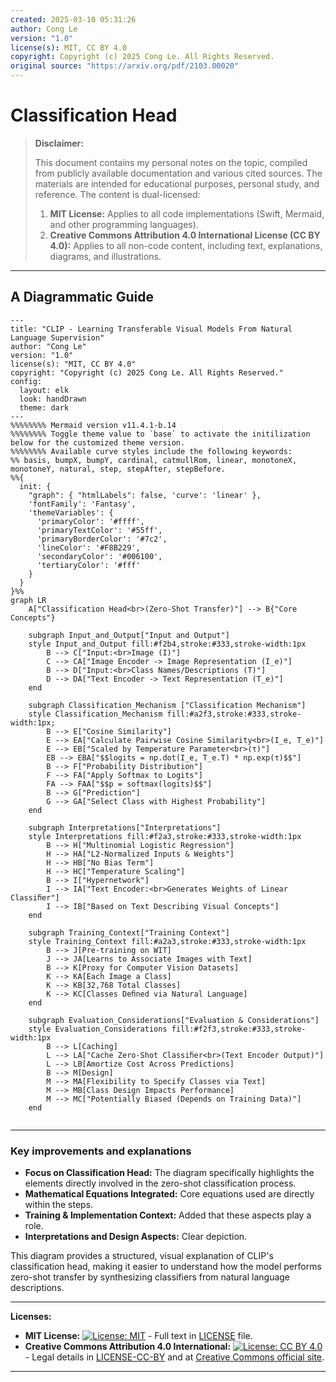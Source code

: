 ```yaml
---
created: 2025-03-10 05:31:26
author: Cong Le
version: "1.0"
license(s): MIT, CC BY 4.0
copyright: Copyright (c) 2025 Cong Le. All Rights Reserved.
original source: "https://arxiv.org/pdf/2103.00020"
---
```




# Classification Head
> **Disclaimer:**
>
> This document contains my personal notes on the topic,
> compiled from publicly available documentation and various cited sources.
> The materials are intended for educational purposes, personal study, and reference.
> The content is dual-licensed:
> 1. **MIT License:** Applies to all code implementations (Swift, Mermaid, and other programming languages).
> 2. **Creative Commons Attribution 4.0 International License (CC BY 4.0):** Applies to all non-code content, including text, explanations, diagrams, and illustrations.
---


## A Diagrammatic Guide 



```mermaid
---
title: "CLIP - Learning Transferable Visual Models From Natural Language Supervision"
author: "Cong Le"
version: "1.0"
license(s): "MIT, CC BY 4.0"
copyright: "Copyright (c) 2025 Cong Le. All Rights Reserved."
config:
  layout: elk
  look: handDrawn
  theme: dark
---
%%%%%%%% Mermaid version v11.4.1-b.14
%%%%%%%% Toggle theme value to `base` to activate the initilization below for the customized theme version.
%%%%%%%% Available curve styles include the following keywords:
%% basis, bumpX, bumpY, cardinal, catmullRom, linear, monotoneX, monotoneY, natural, step, stepAfter, stepBefore.
%%{
  init: {
    "graph": { "htmlLabels": false, 'curve': 'linear' },
    'fontFamily': 'Fantasy',
    'themeVariables': {
      'primaryColor': '#ffff',
      'primaryTextColor': '#55ff',
      'primaryBorderColor': '#7c2',
      'lineColor': '#F8B229',
      'secondaryColor': '#006100',
      'tertiaryColor': '#fff'
    }
  }
}%%
graph LR
    A["Classification Head<br>(Zero-Shot Transfer)"] --> B{"Core Concepts"}

    subgraph Input_and_Output["Input and Output"]
    style Input_and_Output fill:#f2b4,stroke:#333,stroke-width:1px
        B --> C["Input:<br>Image (I)"]
        C --> CA["Image Encoder -> Image Representation (I_e)"]
        B --> D["Input:<br>Class Names/Descriptions (T)"]
        D --> DA["Text Encoder -> Text Representation (T_e)"]
    end
    
    subgraph Classification_Mechanism ["Classification Mechanism"]
    style Classification_Mechanism fill:#a2f3,stroke:#333,stroke-width:1px;
        B --> E["Cosine Similarity"]
        E --> EA["Calculate Pairwise Cosine Similarity<br>(I_e, T_e)"]
        E --> EB["Scaled by Temperature Parameter<br>(τ)"]
        EB --> EBA["$$logits = np.dot(I_e, T_e.T) * np.exp(τ)$$"]
        B --> F["Probability Distribution"]
        F --> FA["Apply Softmax to Logits"]
        FA --> FAA["$$p = softmax(logits)$$"]
        B --> G["Prediction"]
        G --> GA["Select Class with Highest Probability"]
    end
    
    subgraph Interpretations["Interpretations"]
    style Interpretations fill:#f2a3,stroke:#333,stroke-width:1px
        B --> H["Multinomial Logistic Regression"]
        H --> HA["L2-Normalized Inputs & Weights"]
        H --> HB["No Bias Term"]
        H --> HC["Temperature Scaling"]
        B --> I["Hypernetwork"]
        I --> IA["Text Encoder:<br>Generates Weights of Linear Classiﬁer"]
        I --> IB["Based on Text Describing Visual Concepts"]
    end
    
    subgraph Training_Context["Training Context"]
    style Training_Context fill:#a2a3,stroke:#333,stroke-width:1px
        B --> J[Pre-training on WIT]
        J --> JA[Learns to Associate Images with Text]
        B --> K[Proxy for Computer Vision Datasets]
        K --> KA[Each Image a Class]
        K --> KB[32,768 Total Classes]
        K --> KC[Classes Deﬁned via Natural Language]
    end
    
    subgraph Evaluation_Considerations["Evaluation & Considerations"]
    style Evaluation_Considerations fill:#f2f3,stroke:#333,stroke-width:1px
        B --> L[Caching]
        L --> LA["Cache Zero-Shot Classiﬁer<br>(Text Encoder Output)"]
        L --> LB[Amortize Cost Across Predictions]
        B --> M[Design]
        M --> MA[Flexibility to Specify Classes via Text]
        M --> MB[Class Design Impacts Performance]
        M --> MC["Potentially Biased (Depends on Training Data)"]
    end
    
```

----

### Key improvements and explanations

*   **Focus on Classification Head:** The diagram specifically highlights the elements directly involved in the zero-shot classification process.
*   **Mathematical Equations Integrated:** Core equations used are directly within the steps.
*   **Training & Implementation Context:** Added that these aspects play a role.
*   **Interpretations and Design Aspects:** Clear depiction.

This diagram provides a structured, visual explanation of CLIP's classification head, making it easier to understand how the model performs zero-shot transfer by synthesizing classifiers from natural language descriptions.



---
**Licenses:**

- **MIT License:**  [![License: MIT](https://img.shields.io/badge/License-MIT-yellow.svg)](LICENSE) - Full text in [LICENSE](LICENSE) file.
- **Creative Commons Attribution 4.0 International:** [![License: CC BY 4.0](https://licensebuttons.net/l/by/4.0/88x31.png)](LICENSE-CC-BY) - Legal details in [LICENSE-CC-BY](LICENSE-CC-BY) and at [Creative Commons official site](http://creativecommons.org/licenses/by/4.0/).

---